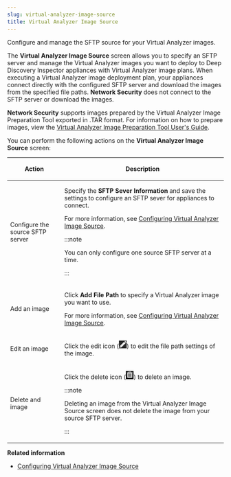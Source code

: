 ```yaml
---
slug: virtual-analyzer-image-source
title: Virtual Analyzer Image Source
---
```


Configure and manage the SFTP source for your Virtual Analyzer images.

The **Virtual Analyzer Image Source** screen allows you to specify an SFTP server and manage the Virtual Analyzer images you want to deploy to Deep Discovery Inspector appliances with Virtual Analyzer image plans. When executing a Virtual Analyzer image deployment plan, your appliances connect directly with the configured SFTP server and download the images from the specified file paths. **Network Security** does not connect to the SFTP server or download the images.

**Network Security** supports images prepared by the Virtual Analyzer Image Preparation Tool exported in .TAR format. For information on how to prepare images, view the [Virtual Analyzer Image Preparation Tool User's Guide](https://docs.trendmicro.com/en-us/documentation/virtual-analyzer-image-preparation/).

You can perform the following actions on the **Virtual Analyzer Image Source** screen:

<table>
<colgroup>
<col style="width: 25%" />
<col style="width: 75%" />
</colgroup>
<thead>
<tr>
<th><p>Action</p></th>
<th><p>Description</p></th>
</tr>
</thead>
<tbody>
<tr>
<td><p>Configure the source SFTP server</p></td>
<td><p>Specify the <strong>SFTP Sever Information</strong> and save the settings to configure an SFTP sever for appliances to connect.</p>
<p>For more information, see <a href="trend-vision-one-va-config-image-source">Configuring Virtual Analyzer Image Source</a>.</p>


:::note

<p>You can only configure one source SFTP server at a time.</p>


:::

</td>
</tr>
<tr>
<td><p>Add an image</p></td>
<td><p>Click <strong>Add File Path</strong> to specify a Virtual Analyzer image you want to use.</p>
<p>For more information, see <a href="trend-vision-one-va-config-image-source">Configuring Virtual Analyzer Image Source</a>.</p></td>
</tr>
<tr>
<td><p>Edit an image</p></td>
<td><p>Click the edit icon (<img src="./images/editIcon=71125946-2a6e-4cfa-ae3f-072292c400ae.webp" />) to edit the file path settings of the image.</p></td>
</tr>
<tr>
<td><p>Delete and image</p></td>
<td><p>Click the delete icon (<img src="./images/garbage_can_icon=GUID-20230329141313.webp" />) to delete an image.</p>


:::note

<p>Deleting an image from the Virtual Analyzer Image Source screen does not delete the image from your source SFTP server.</p>


:::

</td>
</tr>
</tbody>
</table>

**Related information**

- [Configuring Virtual Analyzer Image Source](va-config-image-source.md "Configure a source SFTP server and add images to use with Virtual Analyzer image plans.")
